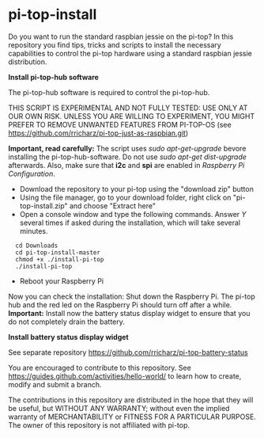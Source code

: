 # pi-top-install
Do you want to run the standard raspbian jessie on the pi-top?
In this repository you find tips, tricks and scripts to install the necessary capabilities to control
the pi-top hardware using a standard raspbian jessie distribution.

**Install pi-top-hub software**

The pi-top-hub software is required to control the pi-top-hub.

THIS SCRIPT IS EXPERIMENTAL AND NOT FULLY TESTED: USE ONLY AT OUR OWN RISK. UNLESS YOU ARE WILLING TO
EXPERIMENT, YOU MIGHT PREFER TO REMOVE UNWANTED FEATURES FROM PI-TOP-OS (see https://github.com/rricharz/pi-top-just-as-raspbian.git)

**Important, read carefully:** The script uses *sudo apt-get-upgrade* bevore installing the pi-top-hub-software. Do not
use *sudo apt-get dist-upgrade* afterwards. Also, make sure that **i2c** and **spi** are enabled in *Raspberry Pi Configuration*.

- Download the repository to your pi-top using the "download zip" button
- Using the file manager, go to your download folder,
 right click on "pi-top-install.zip" and choose "Extract here"
- Open a console window and type the following commands. Answer *Y* several times if asked during the installation, which will take several minutes.

```
  cd Downloads
  cd pi-top-install-master
  chmod +x ./install-pi-top
  ./install-pi-top
```
- Reboot your Raspberry Pi

Now you can check the installation: Shut down the Raspberry Pi. The pi-top hub and the red led on the Raspberry Pi should turn off after a while. **Important:** Install now the battery status display widget to ensure that you do not completely drain the battery.

**Install battery status display widget**

See separate repository https://github.com/rricharz/pi-top-battery-status

You are encouraged to contribute to this repository. See https://guides.github.com/activities/hello-world/
to learn how to create, modify and submit a branch.

The contributions in this repository are distributed in the hope that they will be useful, but WITHOUT ANY WARRANTY;
without even the implied warranty of MERCHANTABILITY or FITNESS FOR A PARTICULAR PURPOSE. The owner of this repository
is not affiliated with pi-top.
